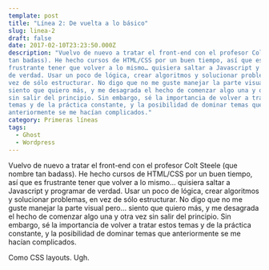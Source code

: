 ```yaml
---
template: post
title: "Línea 2: De vuelta a lo básico"
slug: linea-2
draft: false
date: 2017-02-10T23:23:50.000Z
description: "Vuelvo de nuevo a tratar el front-end con el profesor Colt Steele (que nombre
tan badass). He hecho cursos de HTML/CSS por un buen tiempo, así que es
frustrante tener que volver a lo mismo… quisiera saltar a Javascript y programar
de verdad. Usar un poco de lógica, crear algoritmos y solucionar problemas, en
vez de sólo estructurar. No digo que no me guste manejar la parte visual pero…
siento que quiero más, y me desagrada el hecho de comenzar algo una y otra vez
sin salir del principio. Sin embargo, sé la importancia de volver a tratar estos
temas y de la práctica constante, y la posibilidad de dominar temas que
anteriormente se me hacían complicados."
category: Primeras líneas
tags:
  - Ghost
  - Wordpress
---
```

Vuelvo de nuevo a tratar el front-end con el profesor Colt Steele (que nombre tan badass). He hecho cursos de HTML/CSS por un buen tiempo, así que es frustrante tener que volver a lo mismo… quisiera saltar a Javascript y programar de verdad. Usar un poco de lógica, crear algoritmos y solucionar problemas, en vez de sólo estructurar. No digo que no me guste manejar la parte visual pero… siento que quiero más, y me desagrada el hecho de comenzar algo una y otra vez sin salir del principio. Sin embargo, sé la importancia de volver a tratar estos temas y de la práctica constante, y la posibilidad de dominar temas que anteriormente se me hacían complicados.

 Como CSS layouts. Ugh.

 
